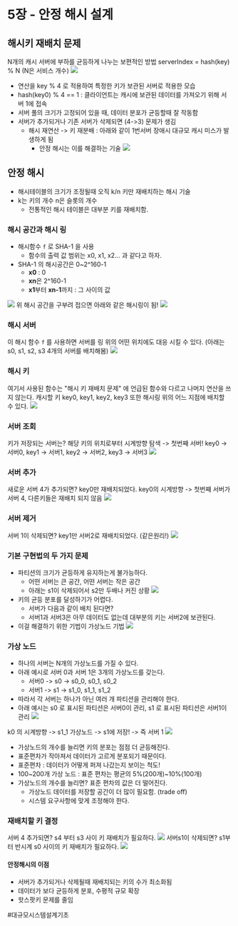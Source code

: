 # 5장 - 안정 해시 설계
## 해시키 재배치 문제
N개의 캐시 서버에 부하를 균등하게 나누는 보편적인 방법
serverIndex = hash(key) % N (N은 서비스 개수)
![](chapter5/image.png)<!-- {"width":349} -->
* 연산을 key % 4 로 적용하여 특정한 키가 보관된 서버로 적용한 모습
* hash(key0) % 4 == 1 : 클라이언트는 캐시에 보관된 데이터를 가져오기 위해 서버 1에 접속
* 서버 풀의 크기가 고정되어 있을 때, 데이터 분포가 균등할때 잘 작동함
* 서버가 추가되거나 기존 서버가 삭제되면 (4->3) 문제가 생김
  * 해시 재연산 -> 키 재분배 : 아래와 같이 1번서버 장애시 대규모 캐시 미스가 발생하게 됨
    * 안정 해시는 이를 해결하는 기술
      ![](chapter5/image%2027.png)<!-- {"width":451} -->

## 안정 해시
* 해시테이블의 크기가 조정될때 오직 k/n 키만 재배치하는 해시 기술
* k는 키의 개수 n은 슬롯의 개수
  * 전통적인 해시 테이블은 대부분 키를 재배치함.

### 해시 공간과 해시 링
* 해시함수 `f` 로 SHA-1 을 사용
  * 함수의 출력 값 범위는 x0, x1, x2... 과 같다고 하자.
* SHA-1 의 해시공간은 0~2^160-1
  * **x0** : 0
  * **xn**은 2^160-1
  * **x1**부터 **xn-1**까지 : 그 사이의 값

![](chapter5/image%204.png)
위 해시 공간을 구부려 접으면 아래와 같은 해시링이 됨!
![](chapter5/image%2025.png)<!-- {"width":253} -->

### 해시 서버
이 해시 함수 `f` 를 사용하면 서버를 링 위의 어떤 위치에도 대응 시킬 수 있다.
(아래는 s0, s1, s2, s3 4개의 서버를 배치해봄)
![](chapter5/image%205.png)<!-- {"width":488} -->

### 해시 키
여기서 사용된 함수는 "해시 키 재배치 문제" 에 언급된 함수와 다르고 나머지 연산을 쓰지 않는다.
캐시할 키 key0, key1, key2, key3 또한 해시링 위의 어느 지점에 배치할 수 있다.
![](chapter5/image%2028.png)<!-- {"width":488} -->

### 서버 조회
키가 저장되는 서버는? 해당 키의 위치로부터 시계방향 탐색 -> 첫번째 서버!
key0 -> 서버0, key1 -> 서버1, key2 -> 서버2, key3 -> 서버3
![](chapter5/image%2020.png)<!-- {"width":474} -->

### 서버 추가
새로운 서버 4가 추가되면? key0만 재배치되었다.
key0의 시계방향 -> 첫번째 서버가 서버 4, 다른키들은 재배치 되지 않음
![](chapter5/image%208.png)<!-- {"width":401} -->

### 서버 제거
서버 1이 삭제되면? key1만 서버2로 재배치되었다. (같은원리!)
![](chapter5/image%2010.png)<!-- {"width":401} -->

### 기본 구현법의 두 가지 문제
* 파티션의 크기가 균등하게 유지하는게 불가능하다.
  * 어떤 서버는 큰 공간, 어떤 서버는 작은 공간
  * 아래는 s1이 삭제되어서 s2만 두배나 커진 상황
    ![](chapter5/image%2021.png)<!-- {"width":429} -->
* 키의 균등 분포를 달성하기가 어렵다.
  * 서버가 다음과 같이 배치 된다면?
  * 서버1과 서버3은 아무 데이터도 없는데 대부분의 키는 서버2에 보관된다.
* 이걸 해결하기 위한 기법이 가상노드 기법
  ![](chapter5/image%2011.png)<!-- {"width":451} -->

### 가상 노드
* 하나의 서버는 N개의 가상노드를 가질 수 있다.
* 아래 예시로 서버 0과 서버 1은 3개의 가상노드를 갖는다.
  * 서버0 -> s0 -> s0_0, s0_1, s0_2
  * 서버1 -> s1 -> s1_0, s1_1, s1_2
* 따라서 각 서버는 하나가 아닌 여러 개 파티션을 관리해야 한다.
* 아래 예시는 s0 로 표시된 파티션은 서버0이 관리, s1 로 표시된 파티션은 서버1이 관리
  ![](chapter5/image%2012.png)<!-- {"width":470} -->

k0 의 시계방향 -> s1_1 가상노드 -> s1에 저장! -> 즉 서버 1
![](chapter5/image%2015.png)<!-- {"width":514} -->

* 가상노드의 개수를 늘리면 키의 분포는 점점 더 균등해진다.
* 표준편차가 작아져서 데이터가 고르게 분포되기 때문이다.
* 표준편차 : 데이터가 어떻게 퍼져 나갔는지 보이는 척도!
* 100~200개 가상 노드 : 표준 편차는 평균의 5%(200개)\~10%(100개)
* 가상노드의 개수를 늘리면? 표준 편차의 값은 더 떨어진다.
  * 가상노드 데이터를 저장할 공간이 더 많이 필요함. (trade off)
  * 시스템 요구사항에 맞게 조정해야 한다.

### 재배치할 키 결정
서버 4 추가되면? s4 부터 s3 사이 키 재배치가 필요하다.
![](chapter5/image%2017.png)<!-- {"width":451} -->
서버s1이 삭제되면? s1부터 반시계 s0 사이의 키 재배치가 필요하다.
![](chapter5/image%2022.png)<!-- {"width":451} -->

#### 안정해시의 이점
* 서버가 추가되거나 삭제될때 재배치되는 키의 수가 최소화됨
* 데이터가 보다 균등하게 분포, 수평적 규모 확장
* 핫스팟키 문제를 줄임

#대규모시스템설계기초

